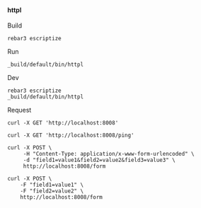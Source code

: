 #### httpl

Build

```shell
rebar3 escriptize
```

Run

```shell
_build/default/bin/httpl
```

Dev

```shell
rebar3 escriptize
_build/default/bin/httpl
```

Request

```shell
curl -X GET 'http://localhost:8008'
```

```shell
curl -X GET 'http://localhost:8008/ping'
```

```shell
curl -X POST \
     -H "Content-Type: application/x-www-form-urlencoded" \
     -d "field1=value1&field2=value2&field3=value3" \
     http://localhost:8008/form
```

```shell
curl -X POST \
    -F "field1=value1" \
    -F "field2=value2" \
    http://localhost:8008/form
```